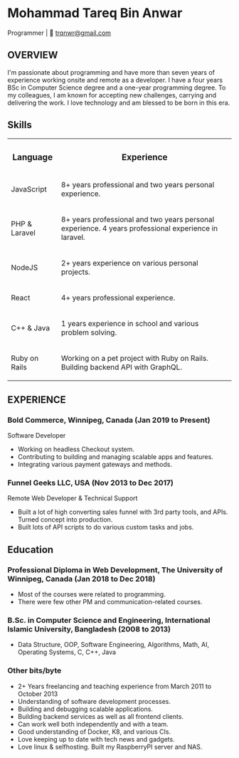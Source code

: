 Mohammad Tareq Bin Anwar
========================

Programmer | 📧 trqnwr@gmail.com

OVERVIEW
--------

I'm passionate about programming and have more than seven years of experience working onsite and remote as a developer. I have a four years BSc in Computer Science degree and a one-year programming degree. To my colleagues, I am known for accepting new challenges, carrying and delivering the work. I love technology and am blessed to be born in this era.

## Skills

<table>

<tbody>

<tr>

<th>

### Language

</th>

<th>

### Experience

</th>

</tr>

<tr>

<td>

JavaScript

</td>

<td>

8+ years professional and two years personal experience. 

</td>

</tr>

<tr>

<td>

PHP & Laravel

</td>

<td>
	
8+ years professional and two years personal experience. 4 years professional experience in laravel.

</td>

</tr>

<tr>

<td>

NodeJS

</td>

<td>

2+ years experience on various personal projects. 

</td>

</tr>

<tr>

<td>

React

</td>

<td>

4+ years professional experience. 

</td>

</tr>

<tr>

<td>

C++ & Java

</td>

<td>

1 years experience in school and various problem solving. 

</td>

</tr>
  
<tr>

<td>

Ruby on Rails

</td>

<td>

Working on a pet project with Ruby on Rails. Building backend API with GraphQL.

</td>

</tr>

</tbody>

</table>

EXPERIENCE
----------

### Bold Commerce, Winnipeg, Canada (Jan 2019 to Present)

Software Developer

-   Working on headless Checkout system.
-   Contributing to building and managing scalable apps and features.
-   Integrating various payment gateways and methods.

### Funnel Geeks LLC, USA (Nov 2013 to Dec 2017)

Remote Web Developer & Technical Support

-   Built a lot of high converting sales funnel with 3rd party tools, and APIs. Turned concept into production.
-   Built lots of API scripts to do various custom tasks and jobs.

## Education

### Professional Diploma in Web Development, The University of Winnipeg, Canada (Jan 2018 to Dec 2018)

-   Most of the courses were related to programming.
-   There were few other PM and communication-related courses.

### B.Sc. in Computer Science and Engineering, International Islamic University, Bangladesh (2008 to 2013)

-   Data Structure, OOP, Software Engineering, Algorithms, Math, AI, Operating Systems, C, C++, Java

### Other bits/byte

-   2+ Years freelancing and teaching experience from March 2011 to October 2013
-   Understanding of software development processes.
-   Building and debugging scalable applications.
-   Building backend services as well as all frontend clients.
-   Can work well both independently and with a team.
-   Good understanding of Docker, K8, and various CIs.
-   Love keeping up to date with tech news and gadgets.
-   Love linux & selfhosting. Built my RaspberryPI server and NAS.
